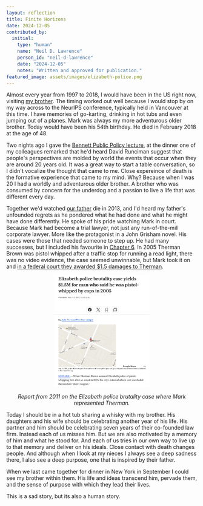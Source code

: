 ```yaml
---
layout: reflection
title: Finite Horizons
date: 2024-12-05
contributed_by:
  initial:
    type: "human"
    name: "Neil D. Lawrence"
    person_id: "neil-d-lawrence"
    date: "2024-12-05"
    notes: "Written and approved for publication."
featured_image: assets/images/elizabeth-police.png
---
```


Almost every year from 1997 to 2018, I would have been in the US right now, visiting [my brother](/people/mark-lawrence/). The timing worked out well because I would stop by on my way across to the NeurIPS conference, typically held in Vancouver at this time. I have memories of go-karting, drinking in hot tubs and even jumping out of a planes. Mark was always my more adventurous older brother. Today would have been his 54th birthday. He died in February 2018 at the age of 48.

Two nights ago I gave the [Bennett Public Policy lecture](https://inverseprobability.com/talks/notes/mind-the-gap-briding-innovations-supply-and-demand-in-the-ai-era.html), at the dinner one of my colleagues remarked that he'd heard David Runciman suggest that people's perspectives are molded by world the events that occur when they are around 20 years old. It was a great way to start a table conversation, so I didn't vocalize the thought that came to me. Close expereince of death is the formative experience that came to my mind. Why? Because when I was 20 I had a worldly and adventurous older brother. A brother who was consumed by concern for the underdog and a passion to live a life that was different every day.

Together we'd watched [our father](/people/garth-lawrence/) die in 2013, and I'd heard my father's unfounded regrets as he pondered what he had done and what he might have done differently. He spoke of his pride watching Mark in court. Because Mark had become a trial lawyer, not just any run-of-the-mill corporate lawyer. More like the protagonist in a John Grisham novel. His cases were those that needed someone to step up. He had many successes, but I included his favourite in [Chapter 6](/chapters/06-the-gremlin-of-uncertainty/). In 2005 Therman Brown was pistol whipped after a traffic stop for running a read light, there was no video evidence, the case seemed unwinnable, but Mark took it on and [in a federal court they awarded $1.5 damages to Therman](https://www.nj.com/news/2011/11/elizabeth_police_brutality_cas.html).

<center>
<a href="https://www.nj.com/news/2011/11/elizabeth_police_brutality_cas.html"><img src="/assets/images/elizabeth-police.png" alt="Report from 2011 on the Elizabeth police brutality case where Mark represented Therman." width="50%"></a>

<i>Report from 2011 on the Elizabeth police brutality case where Mark represented Therman.</i>
</center>

Today I should be in a hot tub sharing a whisky with my brother. His daughters and his wife should be celebrating another year of his life. His partner and him should be celebrating seven years of their co-founded law firm. Instead each of us misses him. But we are also motivated by a memory of him and what he stood for. And each of us tries in our own way to live up to that memory and deliver on his ideals. Close contact with death changes people. And although when I look at my nieces I always see a deep sadness there, I also see a deep purpose, one that is inspired by their father. 

When we last came together for dinner in New York in September I could see my brother within them. His life and ideas transcend him, pervade them, and the sense of purpose with which they lead their lives.

This is a sad story, but its also a human story.
